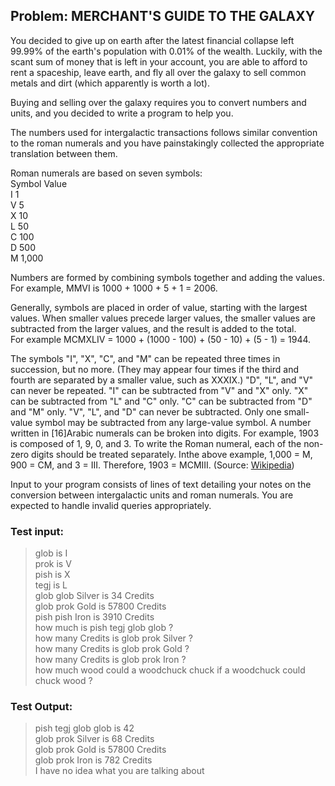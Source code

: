 ## Problem: MERCHANT'S GUIDE TO THE GALAXY
You decided to give up on earth after the latest financial collapse left 99.99% of the earth's population with 0.01% of the wealth. Luckily, with the scant sum of money that is left in your account, you are able to afford to rent a spaceship, leave earth, and fly all over the galaxy to sell common metals and dirt (which apparently is worth a lot).
  
Buying and selling over the galaxy requires you to convert numbers and units, and you decided to write a program to help you. 
    
The numbers used for intergalactic transactions follows similar convention to the roman
numerals and you have painstakingly collected the appropriate translation between them.
    
Roman numerals are based on seven symbols:  
Symbol Value  
I 1  
V 5  
X 10  
L 50  
C 100  
D 500  
M 1,000  
  
Numbers are formed by combining symbols together and adding the values. For example, MMVI is 1000 + 1000 + 5 + 1 = 2006.
  
Generally, symbols are placed in order of value, starting with the largest values. When smaller values precede larger values, the smaller values are subtracted from the larger values, and the result is added to the total.  
For example MCMXLIV = 1000 + (1000 - 100) + (50 - 10) + (5 - 1) = 1944.  
  
The symbols "I", "X", "C", and "M" can be repeated three times in succession, but no more. (They may appear four times if the third and fourth are separated by a smaller value, such as XXXIX.) "D", "L", and "V" can never be repeated. "I" can be subtracted from "V" and "X" only. "X" can be subtracted from "L" and "C" only. "C" can be subtracted from "D" and "M" only. "V", "L", and "D" can never be subtracted. Only one small-value symbol may be subtracted from any large-value symbol. A number written in [16]Arabic numerals can be broken into digits. For example, 1903 is composed of 1, 9, 0, and 3. To write the Roman numeral, each of the non-zero digits should be treated separately. Inthe above example, 1,000 = M, 900 = CM, and 3 = III. Therefore, 1903 = MCMIII. (Source: [Wikipedia](http://en.wikipedia.org/wiki/Roman_numerals))  
  
Input to your program consists of lines of text detailing your notes on the conversion between intergalactic units and roman numerals. You are expected to handle invalid queries appropriately.  
### Test input:  
> glob is I  
> prok is V  
> pish is X  
> tegj is L  
> glob glob Silver is 34 Credits  
> glob prok Gold is 57800 Credits  
> pish pish Iron is 3910 Credits  
> how much is pish tegj glob glob ?  
> how many Credits is glob prok Silver ?  
> how many Credits is glob prok Gold ?  
> how many Credits is glob prok Iron ?  
> how much wood could a woodchuck chuck if a woodchuck could chuck wood ?  
### Test Output:
> pish tegj glob glob is 42  
> glob prok Silver is 68 Credits  
> glob prok Gold is 57800 Credits  
> glob prok Iron is 782 Credits  
> I have no idea what you are talking about  